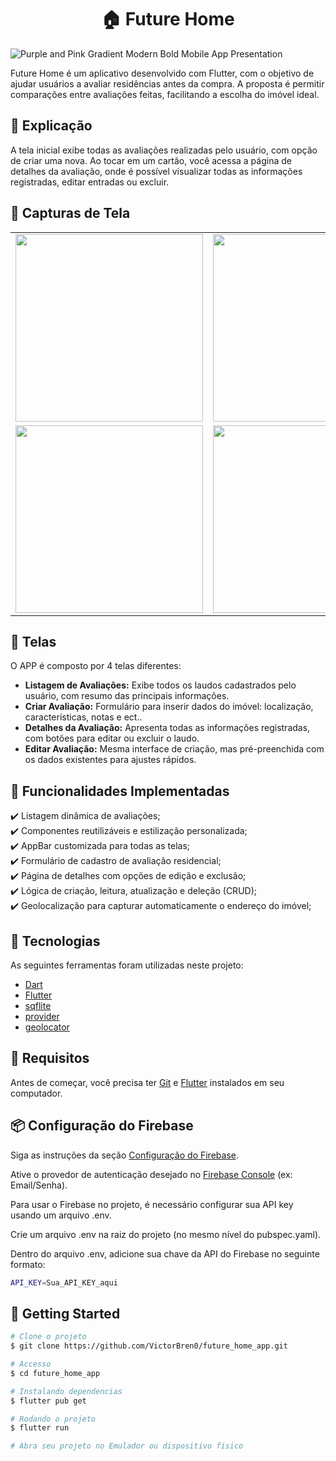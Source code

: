<h1 align="center">🏠 Future Home </h1>

![Purple and Pink Gradient Modern Bold Mobile App Presentation](https://github.com/user-attachments/assets/5862960f-321d-4512-86f4-f1ba617d1d4a)

Future Home é um aplicativo desenvolvido com Flutter, com o objetivo de ajudar usuários a avaliar residências antes da compra. A proposta é permitir comparações entre avaliações feitas, facilitando a escolha do imóvel ideal.

## :page_facing_up: Explicação

A tela inicial exibe todas as avaliações realizadas pelo usuário, com opção de criar uma nova. Ao tocar em um cartão, você acessa a página de detalhes da avaliação, onde é possível visualizar todas as informações registradas, editar entradas ou excluir.  

## 📸 Capturas de Tela

<table>
  <tr>
    <td><img src="https://github.com/user-attachments/assets/169c2610-ac3f-409d-9e47-fba31dd2a31d" width="300"/></td>
    <td><img src="https://github.com/user-attachments/assets/a00e7c91-da29-4572-a6af-764f17da577a" width="300"/></td>
    <td><img src="https://github.com/user-attachments/assets/19482219-da05-4497-9144-427ab1db6981" width="300"/></td>
  </tr>
  <tr>
    <td><img src="https://github.com/user-attachments/assets/0ffc2873-1569-4016-8e5e-31948c408014" width="300"/></td>
    <td><img src="https://github.com/user-attachments/assets/bad18ab2-1350-46c2-95b1-0cdfb1541fc6" width="300"/></td>
    <td><img src="https://github.com/user-attachments/assets/ad120e54-4603-49d6-9ba9-12f9d4d3d05c" width="300"/></td>
  </tr>
</table>

## 📁 Telas

O APP é composto por 4 telas diferentes:

- **Listagem de Avaliações:** Exibe todos os laudos cadastrados pelo usuário, com resumo das principais informações.
- **Criar Avaliação:** Formulário para inserir dados do imóvel: localização, características, notas e ect..
- **Detalhes da Avaliação:** Apresenta todas as informações registradas, com botões para editar ou excluir o laudo.
- **Editar Avaliação:** Mesma interface de criação, mas pré-preenchida com os dados existentes para ajustes rápidos.

## :dart: Funcionalidades Implementadas

:heavy_check_mark: Listagem dinâmica de avaliações;\
:heavy_check_mark: Componentes reutilizáveis e estilização personalizada;\
:heavy_check_mark: AppBar customizada para todas as telas;\
:heavy_check_mark: Formulário de cadastro de avaliação residencial;\
:heavy_check_mark: Página de detalhes com opções de edição e exclusão;\
:heavy_check_mark: Lógica de criação, leitura, atualização e deleção (CRUD);\
:heavy_check_mark: Geolocalização para capturar automaticamente o endereço do imóvel;

## :rocket: Tecnologias

As seguintes ferramentas foram utilizadas neste projeto:

- [Dart](https://dart.dev/)
- [Flutter](https://flutter.dev/)
- [sqflite](https://pub.dev/packages/sqflite)
- [provider](https://pub.dev/packages/provider)
- [geolocator](https://pub.dev/packages/geolocator)

## :closed_book: Requisitos ##

Antes de começar, você precisa ter [Git](https://git-scm.com) e [Flutter](https://docs.flutter.dev/get-started/install) instalados em seu computador.

## :package: Configuração do Firebase ##

Siga as instruções da seção [Configuração do Firebase](https://firebase.google.com/docs/auth/flutter/start?hl=pt-br).

Ative o provedor de autenticação desejado no [Firebase Console](https://console.firebase.google.com/u/0/) (ex: Email/Senha).

Para usar o Firebase no projeto, é necessário configurar sua API key usando um arquivo .env.

Crie um arquivo .env na raiz do projeto (no mesmo nível do pubspec.yaml).

Dentro do arquivo .env, adicione sua chave da API do Firebase no seguinte formato:
```bash
API_KEY=Sua_API_KEY_aqui
```

## :checkered_flag: Getting Started ##

```bash
# Clone o projeto
$ git clone https://github.com/VictorBren0/future_home_app.git

# Accesso
$ cd future_home_app

# Instalando dependencias
$ flutter pub get

# Rodando o projeto
$ flutter run

# Abra seu projeto no Emulador ou dispositivo físico
```
